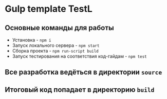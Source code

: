 # Gulp template TestL

## Основные команды для работы
* Установка - `npm i`
* Запуск локального сервера - `npm start`
* Сборка проекта - `npm run-script build`
* Запуск тестирования на соответствия код-гайдам - `npm test`

## Все разработка ведёться в директории `source`
## Итоговый код попадает в директорию `build`
